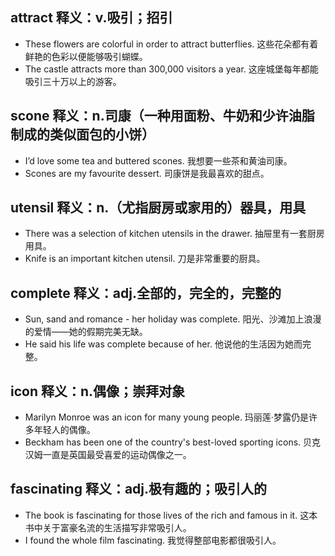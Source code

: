 ## attract 释义：v.吸引；招引
* These flowers are colorful in order to attract butterflies. 这些花朵都有着鲜艳的色彩以便能够吸引蝴蝶。 
* The castle attracts more than 300,000 visitors a year. 这座城堡每年都能吸引三十万以上的游客。 

## scone 释义：n.司康（一种用面粉、牛奶和少许油脂制成的类似面包的小饼）
* I’d love some tea and buttered scones. 我想要一些茶和黄油司康。 
* Scones are my favourite dessert. 司康饼是我最喜欢的甜点。 

## utensil 释义：n.（尤指厨房或家用的）器具，用具
* There was a selection of kitchen utensils in the drawer. 抽屉里有一套厨房用具。
* Knife is an important kitchen utensil. 刀是非常重要的厨具。

## complete 释义：adj.全部的，完全的，完整的 
* Sun, sand and romance - her holiday was complete. 阳光、沙滩加上浪漫的爱情——她的假期完美无缺。
* He said his life was complete because of her. 他说他的生活因为她而完整。

## icon 释义：n.偶像；崇拜对象
* Marilyn Monroe was an icon for many young people. 玛丽莲‧梦露仍是许多年轻人的偶像。
* Beckham has been one of the country's best-loved sporting icons. 贝克汉姆一直是英国最受喜爱的运动偶像之一。

## fascinating 释义：adj.极有趣的；吸引人的
* The book is fascinating for those lives of the rich and famous in it. 这本书中关于富豪名流的生活描写非常吸引人。
* I found the whole film fascinating. 我觉得整部电影都很吸引人。
